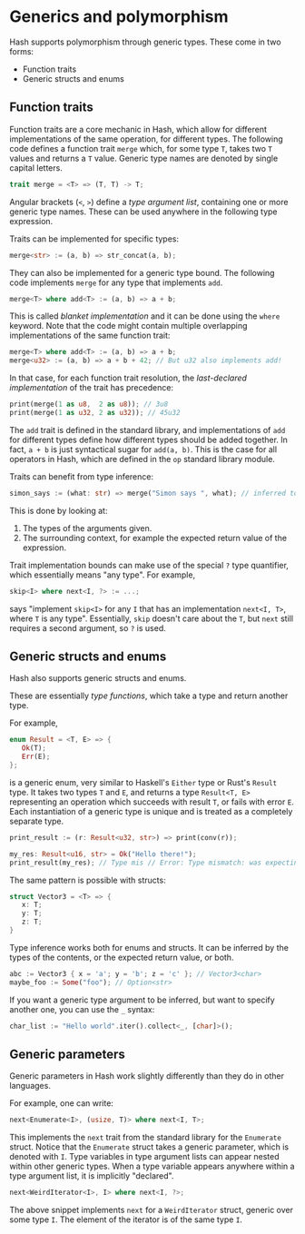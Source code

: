 # Generics and polymorphism

Hash supports polymorphism through generic types.
These come in two forms:

- Function traits
- Generic structs and enums

## Function traits

Function traits are a core mechanic in Hash, which allow for different implementations of the same operation, for different types.
The following code defines a function trait `merge` which, for some type `T`, takes two `T` values and returns a `T` value.
Generic type names are denoted by single capital letters.

```rust
trait merge = <T> => (T, T) -> T;
```

Angular brackets (`<`, `>`) define a *type argument list*, containing one or more generic type names.
These can be used anywhere in the following type expression.

Traits can be implemented for specific types:

```rust
merge<str> := (a, b) => str_concat(a, b);
```

They can also be implemented for a generic type bound.
The following code implements `merge` for any type that implements `add`.

```rust
merge<T> where add<T> := (a, b) => a + b;
```

This is called *blanket implementation* and it can be done using the `where` keyword.
Note that the code might contain multiple overlapping implementations of the same function trait:

```rust
merge<T> where add<T> := (a, b) => a + b;
merge<u32> := (a, b) => a + b + 42; // But u32 also implements add!
```

In that case, for each function trait resolution, the *last-declared implementation* of the trait has precedence:

```rust
print(merge(1 as u8,  2 as u8)); // 3u8
print(merge(1 as u32, 2 as u32)); // 45u32
```

The `add` trait is defined in the standard library, and implementations of `add` for different types define how different types should be added together.
In fact, `a + b` is just syntactical sugar for `add(a, b)`.
This is the case for all operators in Hash, which are defined in the `op` standard library module.

Traits can benefit from type inference:

```rust
simon_says := (what: str) => merge("Simon says ", what); // inferred to merge<str>
```

This is done by looking at:

1. The types of the arguments given.
2. The surrounding context, for example the expected return value of the expression.

Trait implementation bounds can make use of the special `?` type quantifier, which essentially means "any type".
For example,

```rust
skip<I> where next<I, ?> := ...;
```

says "implement `skip<I>` for any `I` that has an implementation `next<I, T>`, where `T` is any type".
Essentially, `skip` doesn't care about the `T`, but `next` still requires a second argument, so `?` is used.

## Generic structs and enums

Hash also supports generic structs and enums.

These are essentially *type functions*, which take a type and return another type.

For example,

```rust
enum Result = <T, E> => {
   Ok(T);
   Err(E);
};
```

is a generic enum, very similar to Haskell's `Either` type or Rust's `Result` type.
It takes two types `T` and `E`, and returns a type `Result<T, E>` representing an operation which succeeds with result `T`, or fails with error `E`.
Each instantiation of a generic type is unique and is treated as a completely separate type.

```rust
print_result := (r: Result<u32, str>) => print(conv(r));

my_res: Result<u16, str> = Ok("Hello there!");
print_result(my_res); // Type mis // Error: Type mismatch: was expecting `Result<u32, str>`, got `Result<u16, str>`.
```

The same pattern is possible with structs:

```rust
struct Vector3 = <T> => {
   x: T;
   y: T;
   z: T;
}
```

Type inference works both for enums and structs.
It can be inferred by the types of the contents, or the expected return value, or both.

```rust
abc := Vector3 { x = 'a'; y = 'b'; z = 'c' }; // Vector3<char>
maybe_foo := Some("foo"); // Option<str>
```

If you want a generic type argument to be inferred, but want to specify another one, you can use the `_` syntax:

```rust
char_list := "Hello world".iter().collect<_, [char]>();
```

## Generic parameters

Generic parameters in Hash work slightly differently than they do in other languages.

For example, one can write:

```rs
next<Enumerate<I>, (usize, T)> where next<I, T>;
```

This implements the `next` trait from the standard library for the `Enumerate` struct.
Notice that the `Enumerate` struct takes a generic parameter, which is denoted with `I`.
Type variables in type argument lists can appear nested within other generic types.
When a type variable appears anywhere within a type argument list, it is implicitly "declared".

```rs
next<WeirdIterator<I>, I> where next<I, ?>;
```

The above snippet implements `next` for a `WeirdIterator` struct, generic over some type `I`.
The element of the iterator is of the same type `I`.
